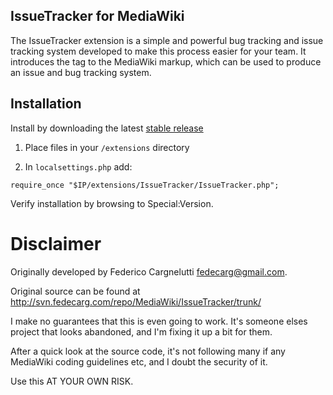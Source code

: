 ## IssueTracker for MediaWiki

The IssueTracker extension is a simple and powerful bug tracking and issue tracking system developed to make this process easier for your team. It introduces the <issues /> tag to the MediaWiki markup, which can be used to produce an issue and bug tracking system.

## Installation

Install by downloading the latest [stable release](https://github.com/Hutchy68/IssueTracker/releases/tag/stable-1.0.2)

1. Place files in your `/extensions` directory

2. In `localsettings.php` add:
```
require_once "$IP/extensions/IssueTracker/IssueTracker.php";
```

Verify installation by browsing to Special:Version.


Disclaimer
==========

Originally developed by Federico Cargnelutti <fedecarg@gmail.com>.

Original source can be found at http://svn.fedecarg.com/repo/MediaWiki/IssueTracker/trunk/

I make no guarantees that this is even going to work. It's someone elses project that looks abandoned, and I'm fixing it up a bit for them.

After a quick look at the source code, it's not following many if any MediaWiki coding guidelines etc, and I doubt the security of it.

Use this AT YOUR OWN RISK.

